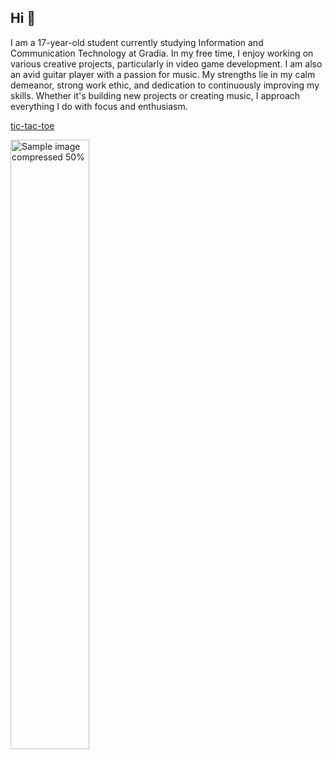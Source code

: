 ## Hi 👋



I am a 17-year-old student currently studying Information and Communication Technology at Gradia.
In my free time, I enjoy working on various creative projects, particularly in video game development.
I am also an avid guitar player with a passion for music.
My strengths lie in my calm demeanor, strong work ethic, and dedication to continuously improving my skills.
Whether it's building new projects or creating music, I approach everything I do with focus and enthusiasm.

[tic-tac-toe](https://github.com/SavimakiLuka/tic-tac-toe/tree/main/J%C3%A4tk%C3%A4shakki)

<div>
  <img width="50%" src="https://[i.imgur.com/8BgVXcY.png](https://github.com/user-attachments/assets/99f79132-7e10-41a9-8ebb-723bd479583f)" alt="Sample image compressed 50%" title="Sample image compressed 50%">
</div>


<!--- 
- 🌱 I’m currently learning C# using visual studio.
- 🏫 I’m currently student in gradia.


-->
